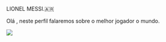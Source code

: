 LIONEL MESSI.🇦🇷

Olá , neste perfil falaremos sobre o melhor jogador o mundo.



![](https://media.tenor.com/VhFmRTHDglQAAAAM/messi-ronaldo.gif)





